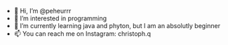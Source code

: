 - 👋 Hi, I’m @peheurrr
- 👀 I’m interested in programming
- 🌱 I’m currently learning java and phyton, but I am an absolutly beginner
- 📫 You can reach me on Instagram: christoph.q
 

<!---
peheurrr/peheurrr is a ✨ special ✨ repository because its `README.md` (this file) appears on your GitHub profile.
You can click the Preview link to take a look at your changes.
--->
